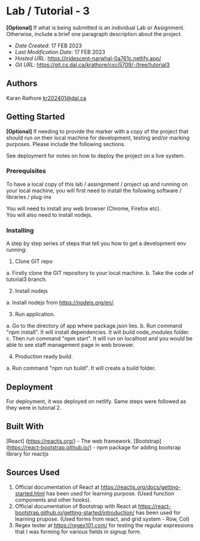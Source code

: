 <!--- The following README.md sample file was adapted from https://gist.github.com/PurpleBooth/109311bb0361f32d87a2#file-readme-template-md by Gabriella Mosquera for academic use ---> 

# Lab / Tutorial - 3

**[Optional]** If what is being submitted is an individual Lab or Assignment. Otherwise, include a brief one paragraph description about the project.

* *Date Created*: 17 FEB 2023
* *Last Modification Date*: 17 FEB 2023
* *Hosted URL*: https://iridescent-narwhal-0a761c.netlify.app/
* *Git URL*: https://git.cs.dal.ca/krathore/csci5709/-/tree/tutorial3

## Authors

Karan Rathore kr202401@dal.ca

## Getting Started

**[Optional]** If needing to provide the marker with a copy of the project that should run on their local machine for development, testing and/or marking purposes. Please include the following sections.

See deployment for notes on how to deploy the project on a live system.

### Prerequisites

To have a local copy of this lab / assingnment / project up and running on your local machine, you will first need to install the following software / libraries / plug-ins

You will need to install any web browser (Chrome, Firefox etc).  
You will also need to install nodejs.


### Installing

A step by step series of steps that tell you how to get a development env running:

1. Clone GIT repo

a. Firstly clone the GIT repository to your local machine.
b. Take the code of tutorial3 branch.

2. Install nodejs

a. Install nodejs from  https://nodejs.org/en/.

3. Run application.

a.  Go to the directory  of app where package.json lies.
b.  Run command "npm install". It will install dependencies. It will build node_modules folder.
c.  Then run command "npm start". It will run on localhost and you would be able to see staff management page in web browser.

4. Production ready build.

a.  Run command "npm run build". It will create a build folder.

## Deployment

For deployment, it was deployed on netlify. Same steps were followed as they were in tutorial 2.

## Built With

[React] (https://reactjs.org/) - The web framework.
[Bootstrap] (https://react-bootstrap.github.io/) - npm package for adding bootsrap library for reactjs

## Sources Used

1. Official documentation of React at https://reactjs.org/docs/getting-started.html has been used for learning purpose. (Used function components and other hooks).
2. Official documentation of Bootstrap with React at https://react-bootstrap.github.io/getting-started/introduction/ has been used for learning prupose. (Used forms from react, and grid system - Row, Col)
3. Regex tester at https://regex101.com/ for testing the regular expressions that I was forming for various fields in signup form.
